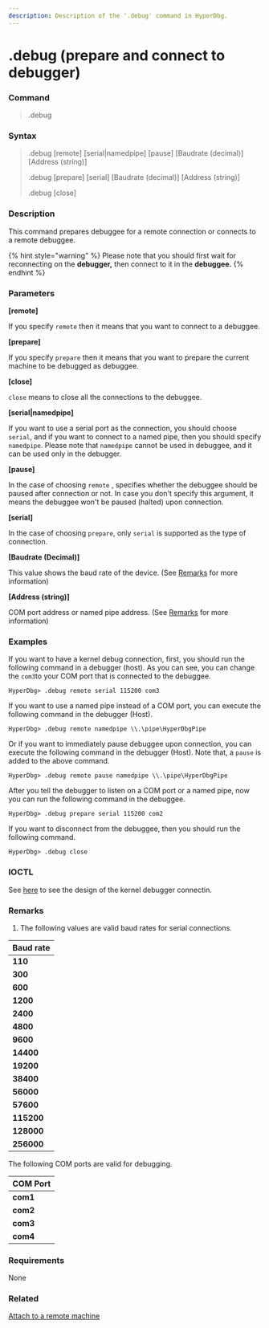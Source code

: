 ```yaml
---
description: Description of the '.debug' command in HyperDbg.
---
```


# .debug (prepare and connect to debugger)

### Command

> .debug

### Syntax

> .debug \[remote] \[serial|namedpipe] \[pause] \[Baudrate (decimal)] \[Address (string)]&#x20;
>
> .debug \[prepare] \[serial] \[Baudrate (decimal)] \[Address (string)]&#x20;
>
> .debug \[close]

### Description

This command prepares debuggee for a remote connection or connects to a remote debuggee.

{% hint style="warning" %}
Please note that you should first wait for reconnecting on the **debugger,** then connect to it in the **debuggee.**
{% endhint %}

### Parameters

**\[remote]**

If you specify `remote` then it means that you want to connect to a debuggee.

**\[prepare]**

If you specify `prepare` then it means that you want to prepare the current machine to be debugged as debuggee.

**\[close]**

&#x20;`close` means to close all the connections to the debuggee.

**\[serial|namedpipe]**

If you want to use a serial port as the connection, you should choose `serial`, and if you want to connect to a named pipe, then you should specify `namedpipe`. Please note that `namedpipe` cannot be used in debuggee, and it can be used only in the debugger.

**\[pause]**

In the case of choosing `remote` , specifies whether the debuggee should be paused after connection or not. In case you don't specify this argument, it means the debuggee won't be paused (halted) upon connection.

**\[serial]**

In the case of choosing `prepare`, only `serial` is supported as the type of connection.

**\[Baudrate (Decimal)]**

This value shows the baud rate of the device. (See [Remarks](https://docs.hyperdbg.org/commands/meta-commands/.debug#remarks) for more information)

**\[Address (string)]**

COM port address or named pipe address. (See [Remarks](https://docs.hyperdbg.org/commands/meta-commands/.debug#remarks) for more information)

### Examples

If you want to have a kernel debug connection, first, you should run the following command in a debugger (host). As you can see, you can change the `com3`to your COM port that is connected to the debuggee.

```
HyperDbg> .debug remote serial 115200 com3
```

If you want to use a named pipe instead of a COM port, you can execute the following command in the debugger (Host).

```
HyperDbg> .debug remote namedpipe \\.\pipe\HyperDbgPipe
```

Or if you want to immediately pause debuggee upon connection, you can execute the following command in the debugger (Host). Note that, a `pause` is added to the above command.

```
HyperDbg> .debug remote pause namedpipe \\.\pipe\HyperDbgPipe
```

After you tell the debugger to listen on a COM port or a named pipe, now you can run the following command in the debuggee.

```
HyperDbg> .debug prepare serial 115200 com2
```

If you want to disconnect from the debuggee, then you should run the following command.

```
HyperDbg> .debug close
```

### IOCTL

See [here](https://docs.hyperdbg.org/design/debugger-internals/kernel-debugger/connection) to see the design of the kernel debugger connectin.

### Remarks

1. The following values are valid baud rates for serial connections.

| Baud rate  |
| ---------- |
| **110**    |
| **300**    |
| **600**    |
| **1200**   |
| **2400**   |
| **4800**   |
| **9600**   |
| **14400**  |
| **19200**  |
| **38400**  |
| **56000**  |
| **57600**  |
| **115200** |
| **128000** |
| **256000** |

The following COM ports are valid for debugging.

| COM Port |
| -------- |
| **com1** |
| **com2** |
| **com3** |
| **com4** |

### Requirements

None

### Related

[Attach to a remote machine](https://docs.hyperdbg.org/getting-started/attach-to-hyperdbg/attach-to-remote-machine)
